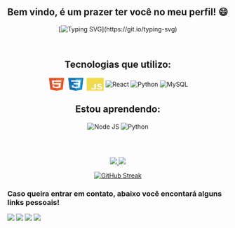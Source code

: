 ## Bem vindo, é um prazer ter você no meu perfil! 😄

<div align="center">
 
 [![Typing SVG](https://readme-typing-svg.demolab.com?font=Fira+Code&duration=3000&pause=2000&color=4B70F5&&center=true&Center=truewidth=100%&lines=Oi+me+chamo+Lucas+Cavalcante;Tenho+21+anos.;Sou+desenvolvedor+Front-End+!;)](https://git.io/typing-svg)
 
</div>


<div align="center">
  <br>
  <div style="display: inline_block">
   <h2>Tecnologias que utilizo:</h2>
   <img align="center" alt="HTML" height="30" width="40" src="https://raw.githubusercontent.com/devicons/devicon/master/icons/html5/html5-original.svg">
   <img align="center" alt="CSS" height="30" width="40" src="https://raw.githubusercontent.com/devicons/devicon/master/icons/css3/css3-original.svg">
   <img align="center" alt="JavaScript" height="30" width="40" src="https://raw.githubusercontent.com/devicons/devicon/master/icons/javascript/javascript-plain.svg">
     <img align="center" alt="React" height="30" width="40" src="https://cdn.jsdelivr.net/gh/devicons/devicon/icons/react/react-original.svg">
       <img align="center" alt="Python" height="40" width="50" src="https://cdn.jsdelivr.net/gh/devicons/devicon/icons/c/c-original.svg" />
      <img align="center" alt="MySQL" height="40" width="50" src="https://cdn.jsdelivr.net/gh/devicons/devicon/icons/mysql/mysql-original-wordmark.svg">
   </div>

      
   <h2>Estou aprendendo:</h2>
      <img align="center" alt="Node JS" height="30" width="30" src="https://cdn.jsdelivr.net/gh/devicons/devicon/icons/nodejs/nodejs-original.svg" />
      <img align="center" alt="Python" height="40" width="50" src="https://cdn.jsdelivr.net/gh/devicons/devicon/icons/python/python-original.svg">
      </div>
 </div>

</div>

<br><br>

<div align="center">
 
 <a href="https://github.com/lucas07p7">
 <img height="180em" src="https://github-readme-stats.vercel.app/api?username=lucas07p7&show_icons=true&theme=dracula&include_all_commits=true&count_private=true">
 <img height="180em" src="https://github-readme-stats.vercel.app/api/top-langs/?username=lucas07p7&layout=compact&langs_count=6&theme=dracula">
  
  [![GitHub Streak](https://github-readme-streak-stats.herokuapp.com?user=lucas07p7&theme=dracula)](https://git.io/streak-stats)
 </a>
</div>


### Caso queira entrar em contato, abaixo você encontará alguns links pessoais!

<div> 
 <a href="https://instagram.com/__lcavalcante" target="_blank"><img src="https://img.shields.io/badge/-Instagram-%23E4405F?style=for-the-badge&logo=instagram&logoColor=white" target="_blank"></a>
 <a href="https://discord.com/channels/lucas07p7#0637" target="_blank"><img src="https://img.shields.io/badge/Discord-7289DA?style=for-the-badge&logo=discord&logoColor=white" target="_blank"></a> 
 <a href = "mailto:lucascavalcantec07@gmail.com"><img src="https://img.shields.io/badge/-Gmail-%23333?style=for-the-badge&logo=gmail&logoColor=white" target="_blank"></a>
 <a href="https://www.linkedin.com/in/lucas-cavalcante-040995226/" target="_blank"><img src="https://img.shields.io/badge/-LinkedIn-%230077B5?style=for-the-badge&logo=linkedin&logoColor=white" target="_blank"></a> 


</div>
